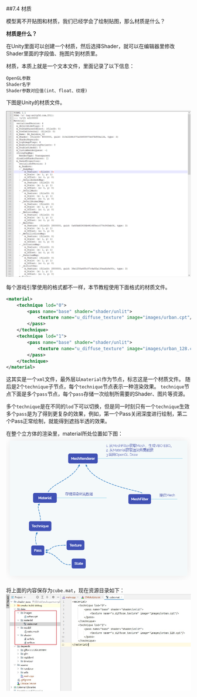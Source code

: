 ##7.4 材质

模型离不开贴图和材质，我们已经学会了绘制贴图，那么材质是什么？

<b>材质是什么？</b>

在Unity里面可以创建一个材质，然后选择Shader，就可以在编辑器里修改Shader里面的字段值、拖图片到材质里。

材质，本质上就是一个文本文件，里面记录了以下信息：

    OpenGL参数
    Shader名字
    Shader参数对应值(int、float、纹理)

下图是Unity的材质文件。

![](../../imgs/6/blender_python_export_material_texture/unity_mat_yaml.png)


每个游戏引擎使用的格式都不一样，本节教程使用下面格式的材质文件。

```xml
<material>
    <technique lod="0">
        <pass name="base" shader="shader/unlit">
            <texture name="u_diffuse_texture" image="images/urban.cpt"/>
        </pass>
    </technique>
    <technique lod="1">
        <pass name="base" shader="shader/unlit">
            <texture name="u_diffuse_texture" image="images/urban_128.cpt"/>
        </pass>
    </technique>
</material>
```

这其实是一个`xml`文件，最外层以`material`作为节点，标志这是一个材质文件。
随后是2个`technique`子节点，每个`technique`节点表示一种渲染效果。
`technique`节点下面是多个`pass`节点，每个`pass`存储一次绘制所需要的Shader、图片等资源。

多个`technique`是在不同的`lod`下可以切换，但是同一时刻只有一个`technique`生效
多个`pass`是为了得到更复杂的效果，例如，第一个Pass关闭深度进行绘制，第二个Pass正常绘制，就能得到遮挡半透的效果。

在整个立方体的渲染里，material所处位置如下图：
![](../../imgs/mesh_and_material/create_material/material_struct.png)


将上面的内容保存为`cube.mat`，现在资源目录如下：
![](../../imgs/mesh_and_material/create_material/data_dirs.jpg)

